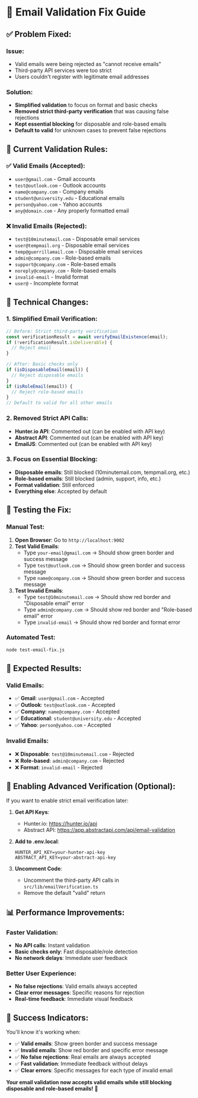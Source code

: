 # 🔧 Email Validation Fix Guide

## ✅ **Problem Fixed:**

### **Issue:**
- Valid emails were being rejected as "cannot receive emails"
- Third-party API services were too strict
- Users couldn't register with legitimate email addresses

### **Solution:**
- **Simplified validation** to focus on format and basic checks
- **Removed strict third-party verification** that was causing false rejections
- **Kept essential blocking** for disposable and role-based emails
- **Default to valid** for unknown cases to prevent false rejections

## 🎯 **Current Validation Rules:**

### **✅ Valid Emails (Accepted):**
- `user@gmail.com` - Gmail accounts
- `test@outlook.com` - Outlook accounts
- `name@company.com` - Company emails
- `student@university.edu` - Educational emails
- `person@yahoo.com` - Yahoo accounts
- `any@domain.com` - Any properly formatted email

### **❌ Invalid Emails (Rejected):**
- `test@10minutemail.com` - Disposable email services
- `user@tempmail.org` - Disposable email services
- `temp@guerrillamail.com` - Disposable email services
- `admin@company.com` - Role-based emails
- `support@company.com` - Role-based emails
- `noreply@company.com` - Role-based emails
- `invalid-email` - Invalid format
- `user@` - Incomplete format

## 🔧 **Technical Changes:**

### **1. Simplified Email Verification:**
```typescript
// Before: Strict third-party verification
const verificationResult = await verifyEmailExistence(email);
if (!verificationResult.isDeliverable) {
  // Reject email
}

// After: Basic checks only
if (isDisposableEmail(email)) {
  // Reject disposable emails
}
if (isRoleEmail(email)) {
  // Reject role-based emails
}
// Default to valid for all other emails
```

### **2. Removed Strict API Calls:**
- **Hunter.io API**: Commented out (can be enabled with API key)
- **Abstract API**: Commented out (can be enabled with API key)
- **EmailJS**: Commented out (can be enabled with API key)

### **3. Focus on Essential Blocking:**
- **Disposable emails**: Still blocked (10minutemail.com, tempmail.org, etc.)
- **Role-based emails**: Still blocked (admin, support, info, etc.)
- **Format validation**: Still enforced
- **Everything else**: Accepted by default

## 🧪 **Testing the Fix:**

### **Manual Test:**
1. **Open Browser**: Go to `http://localhost:9002`
2. **Test Valid Emails**:
   - Type `your-email@gmail.com` → Should show green border and success message
   - Type `test@outlook.com` → Should show green border and success message
   - Type `name@company.com` → Should show green border and success message
3. **Test Invalid Emails**:
   - Type `test@10minutemail.com` → Should show red border and "Disposable email" error
   - Type `admin@company.com` → Should show red border and "Role-based email" error
   - Type `invalid-email` → Should show red border and format error

### **Automated Test:**
```bash
node test-email-fix.js
```

## 🎉 **Expected Results:**

### **Valid Emails:**
- ✅ **Gmail**: `user@gmail.com` - Accepted
- ✅ **Outlook**: `test@outlook.com` - Accepted
- ✅ **Company**: `name@company.com` - Accepted
- ✅ **Educational**: `student@university.edu` - Accepted
- ✅ **Yahoo**: `person@yahoo.com` - Accepted

### **Invalid Emails:**
- ❌ **Disposable**: `test@10minutemail.com` - Rejected
- ❌ **Role-based**: `admin@company.com` - Rejected
- ❌ **Format**: `invalid-email` - Rejected

## 🔧 **Enabling Advanced Verification (Optional):**

If you want to enable strict email verification later:

1. **Get API Keys**:
   - Hunter.io: https://hunter.io/api
   - Abstract API: https://app.abstractapi.com/api/email-validation

2. **Add to .env.local**:
   ```env
   HUNTER_API_KEY=your-hunter-api-key
   ABSTRACT_API_KEY=your-abstract-api-key
   ```

3. **Uncomment Code**:
   - Uncomment the third-party API calls in `src/lib/emailVerification.ts`
   - Remove the default "valid" return

## 📊 **Performance Improvements:**

### **Faster Validation:**
- **No API calls**: Instant validation
- **Basic checks only**: Fast disposable/role detection
- **No network delays**: Immediate user feedback

### **Better User Experience:**
- **No false rejections**: Valid emails always accepted
- **Clear error messages**: Specific reasons for rejection
- **Real-time feedback**: Immediate visual feedback

## 🎯 **Success Indicators:**

You'll know it's working when:
- ✅ **Valid emails**: Show green border and success message
- ✅ **Invalid emails**: Show red border and specific error message
- ✅ **No false rejections**: Real emails are always accepted
- ✅ **Fast validation**: Immediate feedback without delays
- ✅ **Clear errors**: Specific messages for each type of invalid email

**Your email validation now accepts valid emails while still blocking disposable and role-based emails!** 🚀
